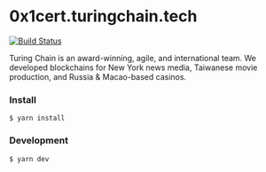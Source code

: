 # 0x1cert.turingchain.tech

[![Build Status](https://travis-ci.org/Turing-Chain/certs.turingchain.tech.svg?branch=master)](https://travis-ci.org/Turing-Chain/certs.turingchain.tech)

Turing Chain is an award-winning, agile, and international team. We developed blockchains for New York news media, Taiwanese movie production, and Russia & Macao-based casinos.

### Install

```
$ yarn install
```

### Development

```
$ yarn dev
```
